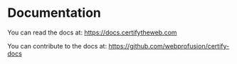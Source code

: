 # Documentation

You can read the docs at: https://docs.certifytheweb.com

You can contribute to the docs at: https://github.com/webprofusion/certify-docs